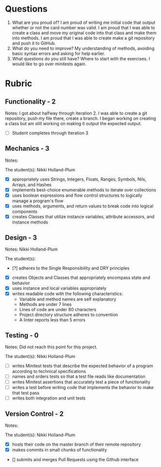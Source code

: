 # Questions

1. What are you proud of?
I am proud of writing me initial code that output whether or not the card number was valid. I am proud that I was able to create a class and move my original code into that class and make them into methods. I am proud that I was able to create make a git repository and push it to GitHub.
1. What do you need to improve?
My understanding of methods, avoiding basic syntax errors and asking for help earlier.
1. What questions do you still have?
Where to start with the exercises. I would like to go over minitests again.

# Rubric

## Functionality - 2

Notes: I got about halfway through iteration 2. I was able to create a git repository, push my file there, create a branch. I began working on creating a class but am still working on making it output the expected output.

- [ ] Student completes through Iteration 3

## Mechanics - 3

Notes:

The student(s): Nikki Holland-Plum

- [x] appropriately uses Strings, Integers, Floats, Ranges, Symbols, Nils, Arrays, and Hashes
- [x] implements best-choice enumerable methods to iterate over collections
- [x] uses boolean expressions and flow control structures to logically manage a program's flow
- [x] uses methods, arguments, and return values to break code into logical components
- [x] creates Classes that utilize instance variables, attribute accessors, and instance methods

## Design - 3

Notes: Nikki Holland-Plum

The student(s):

- [?] adheres to the Single Responsibility and DRY principles
- [x] creates Objects and Classes that appropriately encompass state and behavior
- [x] uses instance and local variables appropriately
- [x] writes readable code with the following characteristics:
    * Variable and method names are self explanatory
    * Methods are under 7 lines
    * Lines of code are under 80 characters
    * Project directory structure adheres to convention
    * A linter reports less than 5 errors

## Testing - 0

Notes: Did not reach this point for this project.

The student(s): Nikki Holland-Plum

- [ ] writes Minitest tests that describe the expected behavior of a program according to technical specifications
- [ ] names and orders tests so that a test file reads like documentation
- [ ] writes Minitest assertions that accurately test a piece of functionality
- [ ] writes a test before writing code that implements the behavior to make that test pass
- [ ] writes both integration and unit tests

## Version Control - 2

Notes:

The student(s): Nikki Holland-Plum

- [x] hosts their code on the master branch of their remote repository
- [x] makes commits in small chunks of functionality
- [] submits and merges Pull Requests using the Github interface
